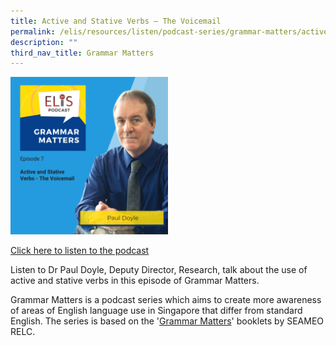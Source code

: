 ```yaml
---
title: Active and Stative Verbs – The Voicemail
permalink: /elis/resources/listen/podcast-series/grammar-matters/active-and-stative-verbs-the-voicemail/
description: ""
third_nav_title: Grammar Matters
---
```

<img src="/images/cover%20art%20with%20titles%20and%20names%20(5).png" style="width:50%">
		 
<a href="https://open.spotify.com/episode/0sGHcbesLraIra3Q8hi2tx?si=sS20X0whRzy9vsRBxfrubw">Click here to listen to the podcast</a>

Listen to Dr Paul Doyle, Deputy Director, Research, talk about the use of active and stative verbs in this episode of Grammar Matters.&nbsp;

Grammar Matters is a podcast series which aims to create more awareness of areas of English language use in Singapore that differ from standard English. The series is based on the '[Grammar Matters](https://www.relc.org.sg/facilities/resources/publications)' booklets by SEAMEO RELC.